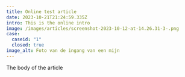 ```yaml
---
title: Online test article
date: 2023-10-21T21:24:59.335Z
intro: This is the online intro
image: /images/articles/screenshot-2023-10-12-at-14.26.31-3-.png
case:
  caseid: "1"
  closed: true
image_alt: Foto van de ingang van een mijn
---
```


The body of the article
